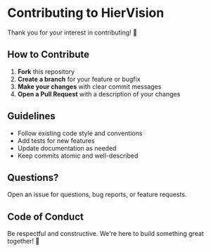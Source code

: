 # Contributing to HierVision

Thank you for your interest in contributing! 🎉

## How to Contribute

1. **Fork** this repository
2. **Create a branch** for your feature or bugfix
3. **Make your changes** with clear commit messages
4. **Open a Pull Request** with a description of your changes

## Guidelines

- Follow existing code style and conventions
- Add tests for new features
- Update documentation as needed
- Keep commits atomic and well-described

## Questions?

Open an issue for questions, bug reports, or feature requests.

## Code of Conduct

Be respectful and constructive. We're here to build something great together! 🚀
